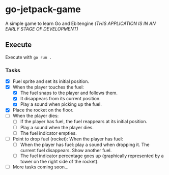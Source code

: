 # go-jetpack-game

A simple game to learn Go and Ebitengine *(THIS APPLICATION IS IN AN EARLY STAGE OF DEVELOPMENT)*

## Execute

Execute with `go run .`

### Tasks

- [x] Fuel sprite and set its initial position.
- [x] When the player touches the fuel:
  - [x] The fuel snaps to the player and follows them.
  - [x] It disappears from its current position.
  - [x] Play a sound when picking up the fuel.
- [x] Place the rocket on the floor.
- [ ] When the player dies:
  - [ ] If the player has fuel, the fuel reappears at its initial position.
  - [ ] Play a sound when the player dies.
  - [ ] The fuel indicator empties.
- [ ] Point to drop fuel (rocket): When the player has fuel:
  - [ ] When the player has fuel: play a sound when dropping it. The current fuel disappears. Show another fuel.
  - [ ] The fuel indicator percentage goes up (graphically represented by a tower on the right side of the rocket).
- [ ] More tasks coming soon...
